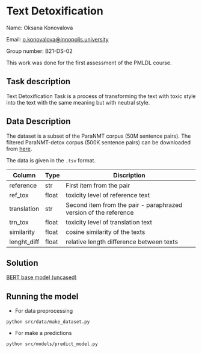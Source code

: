 # Text Detoxification

Name: Oksana Konovalova

Email: o.konovalova@innopolis.university

Group number: B21-DS-02

This work was done for the first assessment of the PMLDL course.

## Task description

Text Detoxification Task is a process of transforming the text with toxic style into the text with the same meaning but with neutral style.

## Data Description

The dataset is a subset of the ParaNMT corpus (50M sentence pairs). The filtered ParaNMT-detox corpus (500K sentence pairs) can be downloaded from [here](https://github.com/skoltech-nlp/detox/releases/download/emnlp2021/filtered_paranmt.zip). 

The data is given in the `.tsv` format.

| Column | Type | Discription | 
| ----- | ------- | ---------- |
| reference | str | First item from the pair | 
| ref_tox | float | toxicity level of reference text | 
| translation | str | Second item from the pair - paraphrazed version of the reference|
| trn_tox | float | toxicity level of translation text |
| similarity | float | cosine similarity of the texts |
| lenght_diff | float | relative length difference between texts |

## Solution 
[BERT base model (uncased)](https://huggingface.co/bert-base-uncased)

## Running the model

- For data preprocessing
```
python src/data/make_dataset.py
```
- For make a predictions 
 ```
python src/models/predict_model.py
```



